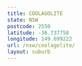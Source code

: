 ```yaml
---
title: COOLAGOLITE
state: NSW
postcode: 2550
latitude: -36.737758
longitude: 149.699222
url: /nsw/coolagolite/
layout: suburb
---
```

